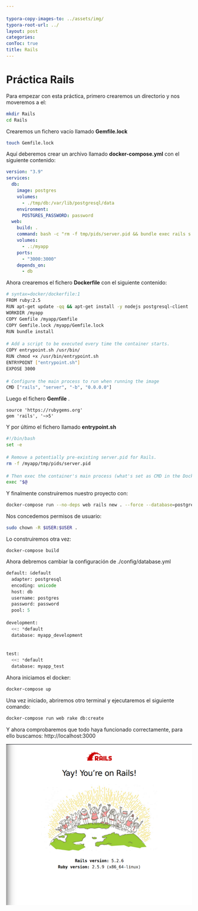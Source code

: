 ```yaml
---

typora-copy-images-to: ../assets/img/
typora-root-url: ../
layout: post
categories: 
conToc: true
title: Rails
---
```


# Práctica Rails

Para empezar con esta práctica, primero crearemos un directorio y nos moveremos a el:

```bash
mkdir Rails
cd Rails
```

Crearemos un fichero vacío llamado **Gemfile.lock**

```bash
touch Gemfile.lock
```

Aquí deberemos crear un archivo llamado **docker-compose.yml** con el siguiente contenido:

```yaml
version: "3.9"
services:
  db:
    image: postgres
    volumes:
      - ./tmp/db:/var/lib/postgresql/data
    environment:
      POSTGRES_PASSWORD: password
  web:
    build: .
    command: bash -c "rm -f tmp/pids/server.pid && bundle exec rails s -p 3000 -b '0.0.0.0'"
    volumes:
      - .:/myapp
    ports:
      - "3000:3000"
    depends_on:
      - db
```

Ahora crearemos el fichero **Dockerfile** con el siguiente contenido: 

```bash
# syntax=docker/dockerfile:1
FROM ruby:2.5
RUN apt-get update -qq && apt-get install -y nodejs postgresql-client
WORKDIR /myapp
COPY Gemfile /myapp/Gemfile
COPY Gemfile.lock /myapp/Gemfile.lock
RUN bundle install

# Add a script to be executed every time the container starts.
COPY entrypoint.sh /usr/bin/
RUN chmod +x /usr/bin/entrypoint.sh
ENTRYPOINT ["entrypoint.sh"]
EXPOSE 3000

# Configure the main process to run when running the image
CMD ["rails", "server", "-b", "0.0.0.0"]
```

Luego el fichero  **Gemfile** .

```
source 'https://rubygems.org'
gem 'rails', '~>5'
```

Y  por último el fichero llamado **entrypoint.sh**	

```bash
#!/bin/bash
set -e

# Remove a potentially pre-existing server.pid for Rails.
rm -f /myapp/tmp/pids/server.pid

# Then exec the container's main process (what's set as CMD in the Dockerfile).
exec "$@
```

 Y finalmente construiremos nuestro proyecto con:

```bash
docker-compose run --no-deps web rails new . --force --database=postgresql
```

Nos concedemos permisos de usuario:

```bash
sudo chown -R $USER:$USER .
```

Lo construiremos otra vez:

```
docker-compose build
```

Ahora debremos cambiar la configuración de ./config/database.yml

```python
default: &default
  adapter: postgresql
  encoding: unicode
  host: db
  username: postgres
  password: password
  pool: 5

development:
  <<: *default
  database: myapp_development


test:
  <<: *default
  database: myapp_test
```

Ahora iniciamos el docker: 

```bash
docker-compose up
```

Una vez iniciado, abriremos otro terminal y ejecutaremos el siguiente comando:

```bash
docker-compose run web rake db:create
```

Y ahora comprobaremos que todo haya funcionado correctamente, para ello buscamos: http://localhost:3000

![image-20220122191331329](./assets/img/image-20220122191331329.png)
